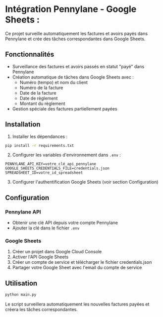 # Intégration Pennylane - Google Sheets :

Ce projet surveille automatiquement les factures et avoirs payés dans Pennylane et crée des tâches correspondantes dans Google Sheets.

## Fonctionnalités

- Surveillance des factures et avoirs passés en statut "payé" dans Pennylane
- Création automatique de tâches dans Google Sheets avec :
  - Numéro (tempo) et nom du client
  - Numéro de la facture
  - Date de la facture
  - Date de règlement
  - Montant du règlement
- Gestion spéciale des factures partiellement payées

## Installation

1. Installer les dépendances :
```bash
pip install -r requirements.txt
```

2. Configurer les variables d'environnement dans `.env` :
```
PENNYLANE_API_KEY=votre_clé_api_pennylane
GOOGLE_SHEETS_CREDENTIALS_FILE=credentials.json
SPREADSHEET_ID=votre_id_spreadsheet
```

3. Configurer l'authentification Google Sheets (voir section Configuration)

## Configuration

### Pennylane API
- Obtenir une clé API depuis votre compte Pennylane
- Ajouter la clé dans le fichier `.env`

### Google Sheets
1. Créer un projet dans Google Cloud Console
2. Activer l'API Google Sheets
3. Créer un compte de service et télécharger le fichier credentials.json
4. Partager votre Google Sheet avec l'email du compte de service

## Utilisation

```bash
python main.py
```

Le script surveillera automatiquement les nouvelles factures payées et créera les tâches correspondantes. 